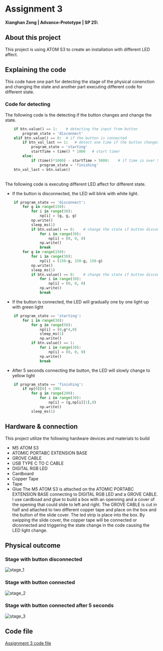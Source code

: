 # Assignment 3
**Xianghan Zeng | Advance-Prototype | SP 25**\
## About this project
This project is using ATOM S3 to create an installation with different LED affect.
## Explaining the code
This code have one part for detecting the stage of the physical conenction and changing the state and another part executing different code for different state.
### Code for detecting
The following code is the detecting if the button changes and change the state.
``` Python  
    if btn.value() == 1:    # detecting the input from button
        program_state = 'disconnect'
    elif btn.value() == 0:  # if the button is connected
        if btn_val_last == 1:   # detect one time if the button changes 
            program_state = 'starting'
            startTime = time() * 1000   # start timer
        else:
            if (time()*1000) - startTime > 5000:    # if time is over 5 second
                program_state = 'finishing'
    btn_val_last = btn.value()
```
\
The following code is executing different LED affect for different state.
* If the button is disconnected, the LED will blink with white light.
``` Python  
    if program_state == 'disconnect':
        for g in range(150):
            for i in range(30):
                np[i] = (g, g, g)
            np.write()
            sleep_ms(1)
            if btn.value() == 0:    # change the state if button disconnected
                for i in range(30):
                    np[i] = (0, 0, 0)
                np.write()
                break
        for g in range(150):
            for i in range(30):
                np[i] = (150-g, 150-g, 150-g)
            np.write()
            sleep_ms(1)
            if btn.value() == 0:    # change the state if button disconnected
                for i in range(30):
                    np[i] = (0, 0, 0)
                np.write()
                break
```
* If the button is connected, the LED will gradually one by one light up with green light
``` Python
    if program_state == 'starting':
        for i in range(30):
            for g in range(50):
                np[i] = (0,g*4,0)
                sleep_ms(1)
                np.write()
            if btn.value() == 1:
                for i in range(30):
                    np[i] = (0, 0, 0)
                np.write()
                break
```
* After 5 seconds connecting the button, the LED will slowly change to yellow light
``` Python
    if program_state == 'finishing':
        if np[0][0] < 190:
            for g in range(200):
                for i in range(30):
                    np[i] = (g,np[i][1],0)
                np.write()
            sleep_ms(1)
```
## Hardware & connection
This project utilize the following hardware devices and materials to build
* M5 ATOM S3
* ATOMIC PORTABC EXTENSION BASE
* GROVE CABLE
* USB TYPE C TO C CABLE
* DIGITAL RGB LED
* Cardboard
* Copper Tape
* Tape
* Glue
The M5 ATOM S3 is attached on the ATOMIC PORTABC EXTENSION BASE connecting to DIGITAL RGB LED and a GROVE CABLE. I use cardboad and glue to build a box with an openning and a cover of the opening that could slide to left and right. The GROVE CABLE is cut in half and attached to two different copper tape and place on the box and the button of the slide cover. The led strip is place into the box. By swipping the slide cover, the copper tape will be connected or diconnected and triggering the state change in the code causing the LED light change.

## Physical outcome
### Stage with button disconnected
![stage_1](image_1.jpg)
### Stage with button connected
![stage_2](image_2.jpg)
### Stage with button connected after 5 seconds
![stage_3](image_3.jpg)

## Code file
[Assignment 3 code file](assignment_3.py)
